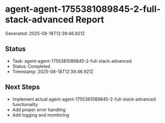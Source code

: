 # agent-agent-1755381089845-2-full-stack-advanced Report

Generated: 2025-08-18T12:39:46.921Z

## Status
- Task: agent-agent-1755381089845-2-full-stack-advanced
- Status: Completed
- Timestamp: 2025-08-18T12:39:46.921Z

## Next Steps
- Implement actual agent-agent-1755381089845-2-full-stack-advanced functionality
- Add proper error handling
- Add logging and monitoring
